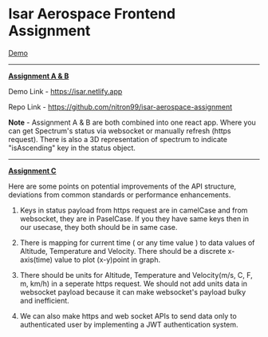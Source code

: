 # Isar Aerospace Frontend Assignment

[Demo](https://isar.netlify.app/)

---
 <ins>**Assignment A & B**</ins>

Demo Link - https://isar.netlify.app

Repo Link - https://github.com/nitron99/isar-aerospace-assignment

**Note** - Assignment A & B are both combined into one react app. Where you can get Spectrum's status via websocket or manually refresh (https request). There is also a 3D representation of spectrum to indicate "isAscending" key in the status object.

---
<ins>**Assignment C**<ins>

Here are some points on potential improvements of the API structure, deviations from common
standards or performance enhancements.

1. Keys in status payload from https request are in camelCase and from websocket, they are in PaselCase. If you they have same keys then in our usecase, they both should be in same case.

2. There is mapping for current time ( or any time value ) to data values of Altitude, Temperature and Velocity. There should be a discrete x-axis(time) value to plot (x-y)point in graph.

3. There should be units for Altitude, Temperature and Velocity(m/s, C, F, m, km/h) in a seperate https request. We should not add units data in websocket payload because it can make websocket's payload bulky and inefficient.

4. We can also make https and web socket APIs to send data only to authenticated user by implementing a JWT authentication system.
